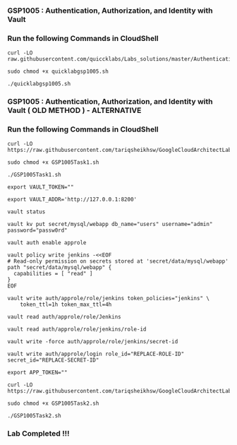 ### GSP1005 :  Authentication, Authorization, and Identity with Vault 

### Run the following Commands in CloudShell

```
curl -LO raw.githubusercontent.com/quiccklabs/Labs_solutions/master/Authentication%20Authorization%20and%20Identity%20with%20Vault/quicklabgsp1005.sh

sudo chmod +x quicklabgsp1005.sh

./quicklabgsp1005.sh
```


### GSP1005 :  Authentication, Authorization, and Identity with Vault  ( OLD METHOD ) - ALTERNATIVE

### Run the following Commands in CloudShell

```
curl -LO https://raw.githubusercontent.com/tariqsheikhsw/GoogleCloudArchitectLabs/main/Solutions/GSP1005Task1.sh

sudo chmod +x GSP1005Task1.sh

./GSP1005Task1.sh
```
```
export VAULT_TOKEN=""
```
```
export VAULT_ADDR='http://127.0.0.1:8200'

vault status

vault kv put secret/mysql/webapp db_name="users" username="admin" password="passw0rd"

vault auth enable approle

vault policy write jenkins -<<EOF
# Read-only permission on secrets stored at 'secret/data/mysql/webapp'
path "secret/data/mysql/webapp" {
  capabilities = [ "read" ]
}
EOF

vault write auth/approle/role/jenkins token_policies="jenkins" \
    token_ttl=1h token_max_ttl=4h

vault read auth/approle/role/Jenkins

vault read auth/approle/role/jenkins/role-id

vault write -force auth/approle/role/jenkins/secret-id
```
```
vault write auth/approle/login role_id="REPLACE-ROLE-ID" secret_id="REPLACE-SECRET-ID"
```
```
export APP_TOKEN=""
```
```
curl -LO https://raw.githubusercontent.com/tariqsheikhsw/GoogleCloudArchitectLabs/main/Solutions/GSP1005Task2.sh

sudo chmod +x GSP1005Task2.sh

./GSP1005Task2.sh
```

### Lab Completed !!!
